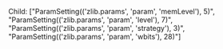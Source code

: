 Child: ["ParamSetting(('zlib.params', 'param', 'memLevel'), 5)", "ParamSetting(('zlib.params', 'param', 'level'), 7)", "ParamSetting(('zlib.params', 'param', 'strategy'), 3)", "ParamSetting(('zlib.params', 'param', 'wbits'), 28)"]